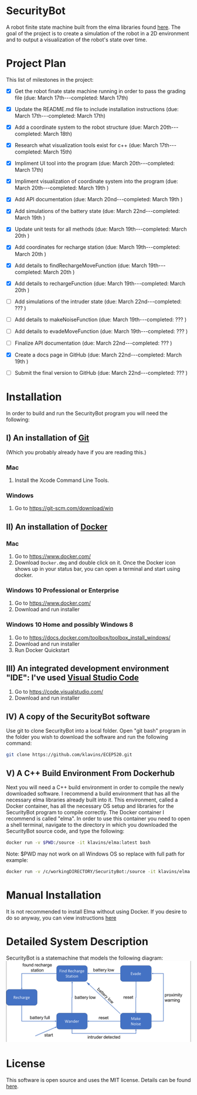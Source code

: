 SecurityBot
===
A robot finite state machine built from the elma libraries found [here](https://github.com/klavinslab/elma).  The goal of the project is to create a simulation of the robot in a 2D environment and to output a visualization of the robot's state over time.

Project Plan
===
This list of milestones in the project:
- [x] Get the robot finate state machine running in order to pass the grading file (due: March 17th---completed: March 17th)
- [x] Update the README.md file to include installation instructions (due: March 17th---completed: March 17th)
- [x] Add a coordinate system to the robot structure  (due: March 20th---completed: March 18th)
- [x] Research what visualization tools exist for c++ (due: March 17th---completed: March 15th) 
- [x] Impliment UI tool into the program (due: March 20th---completed: March 17th)
- [x] Impliment visualization of coordinate system into the program (due: March 20th---completed: March 19th )
- [x] Add API documentation (due: March 20nd---completed: March 19th )
- [x] Add simulations of the battery state (due: March 22nd---completed: March 19th )
- [x] Update unit tests for all methods (due: March 19th---completed: March 20th )
- [x] Add coordinates for recharge station (due: March 19th---completed: March 20th )
- [x] Add details to findRechargeMoveFunction (due: March 19th---completed: March 20th )
- [x] Add details to rechargeFunction (due: March 19th---completed: March 20th )

- [ ] Add simulations of the intruder state (due: March 22nd---completed: ??? )
- [ ] Add details to makeNoiseFunction (due: March 19th---completed: ??? )
- [ ] Add details to evadeMoveFunction (due: March 19th---completed: ??? )
- [ ] Finalize API documentation (due: March 22nd---completed: ??? )
- [x] Create a docs page in GitHub (due: March 22nd---completed: March 19th )
- [ ] Submit the final version to GitHub (due: March 22nd---completed: ??? )


# Installation
In order to build and run the SecurityBot program you will need the following:

## I)  An installation of [Git](https://git-scm.com/)
(Which you probably already have if you are reading this.)
### Mac
1. Install the Xcode Command Line Tools.
### Windows
1. Go to https://git-scm.com/download/win

## II)  An installation of [Docker](https://www.docker.com/)
### Mac
1. Go to https://www.docker.com/
2. Download `Docker.dmg` and double click on it. Once the Docker icon shows up in your status bar, you can open a terminal and start using docker.
### Windows 10 Professional or Enterprise
1. Go to https://www.docker.com/
2. Download and run installer
### Windows 10 Home and possibly Windows 8
1. Go to https://docs.docker.com/toolbox/toolbox_install_windows/
2. Download and run installer
3. Run Docker Quickstart

## III)  An integrated development environment "IDE": I've used [Visual Studio Code](https://code.visualstudio.com/)
1. Go to https://code.visualstudio.com/
2. Download and run installer

## IV)  A copy of the SecurityBot software
Use git to clone SecurityBot into a local folder.
Open "git bash" program in the folder you wish to download the software and run the following command:
```bash
git clone https://github.com/klavins/ECEP520.git
```
## V)  A C++ Build Environment From Dockerhub
Next you will need a C++ build environment in order to compile the newly downloaded software.  I recommend a build environment that has all the necessary elma libraries already built into it.  This environment, called a Docker container, has all the necessary OS setup and libraries for the SecurityBot program to compile correctly.  The Docker container I recommend is called "elma".
In order to use this container you need to open a shell terminal, navigate to the directory in which you downloaded the SecurityBot source code, and type the following:
```bash
docker run -v $PWD:/source -it klavins/elma:latest bash
```
Note: $PWD may not work on all Windows OS so replace with full path for example:
```bash
docker run -v /c/workingDIRECTORY/SecurityBot:/source -it klavins/elma:latest bash
```      

# Manual Installation
It is not recommended to install Elma without using Docker.  If you desire to do so anyway, you can view instructions [here](https://github.com/klavinslab/elma/blob/master/README.md#manual-installation)


# Detailed System Description
SecurityBot is a statemachine that models the following diagram:
<img src="./images/system.png" width="620">


# License
This software is open source and uses the MIT license. Details can be found [here](https://github.com/steveolio/SecurityBot/blob/master/LICENSE).